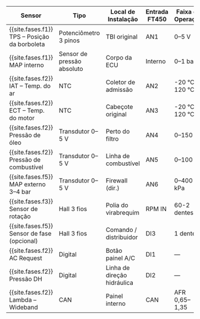 | Sensor | Tipo | Local de Instalação | Entrada FT450 | Faixa de Operação | Alimentação | Observações |
|---------|-------|---------------------|----------------|--------------------|--------------|--------------|
|{{site.fases.f1}} TPS – Posição da borboleta | Potenciômetro 3 pinos | TBI original | AN1 | 0–5 V | 5 V / GND | Ajustar via FTManager (100%/0%) |
|{{site.fases.f1}} MAP interno | Sensor de pressão absoluto | Corpo da ECU | Interno | 0–1 bar | — | Usado até instalação do turbo |
|{{site.fases.f2}} IAT – Temp. do ar | NTC | Coletor de admissão | AN2 | -20 °C a 120 °C | 5 V / GND | Bosch padrão GM |
|{{site.fases.f2}} ECT – Temp. do motor | NTC | Cabeçote original | AN3 | -20 °C a 120 °C | 5 V / GND | Calibrar curva NTC |
|{{site.fases.f2}} Pressão de óleo | Transdutor 0–5 V | Perto do filtro | AN4 | 0–150 psi | 5 V / GND | PS150 ou PS300 |
|{{site.fases.f2}} Pressão de combustível | Transdutor 0–5 V | Linha de combustível | AN5 | 0–100 psi | 5 V / GND | Permite delta P |
|{{site.fases.f5}} MAP externo 3–4 bar | Transdutor 0–5 V | Firewall (dir.) | AN6 | 0–400 kPa | 5 V / GND | Fase turbo |
|{{site.fases.f3}} Sensor de rotação | Hall 3 fios | Polia do virabrequim | RPM IN | 60-2 dentes | 12 V / GND | Sensor Fiat 3 pinos |
|{{site.fases.f5}} Sensor de fase (opcional) | Hall 3 fios | Comando / distribuidor | DI3 | 1 dente | 12 V / GND | Para sequential COP |
|{{site.fases.f2}} AC Request | Digital | Botão painel A/C | DI1 | — | — | Idle-up automático |
|{{site.fases.f2}} Pressão DH | Digital | Linha de direção hidráulica | DI2 | — | — | Idle-up adicional |
|{{site.fases.f2}} Lambda – Wideband | CAN | Painel interno | CAN | AFR 0,65–1,35 | CAN FT | Nano 2 em malha fechada |
